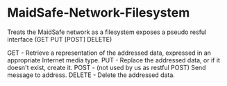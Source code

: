 MaidSafe-Network-Filesystem
===========================

Treats the MaidSafe network as a filesystem exposes a pseudo resful interface (GET PUT	[POST] DELETE)


GET - Retrieve a representation of the addressed data, expressed in an appropriate Internet media type.
PUT - Replace the addressed data, or if it doesn't exist, create it.
POST - (not used by us as restful POST) Send message to address.
DELETE - Delete the addressed data.